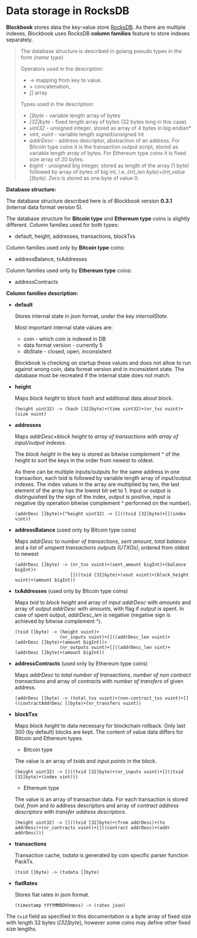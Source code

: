# Data storage in RocksDB

**Blockbook** stores data the key-value store [RocksDB](https://github.com/facebook/rocksdb/wiki). As there are multiple indexes, Blockbook uses RocksDB **column families** feature to store indexes separately.

>The database structure is described in golang pseudo types in the form *(name type)*. 
>
>Operators used in the description: 
>- *->* mapping from key to value. 
>- *\+* concatenation, 
>- *[]* array
>
>Types used in the description:
>- *[]byte* - variable length array of bytes
>- *[32]byte* - fixed length array of bytes (32 bytes long in this case)
>- *uint32* - unsigned integer, stored as array of 4 bytes in big endian*
>- *vint*, *vuint* - variable length signed/unsigned int
>- *addrDesc* - address descriptor, abstraction of an address.
For Bitcoin type coins it is the transaction output script, stored as variable length array of bytes. 
For Ethereum type coins it is fixed size array of 20 bytes.
>- *bigInt* - unsigned big integer, stored as length of the array (1 byte) followed by array of bytes of big int, i.e. *(int_len byte)+(int_value []byte)*. Zero is stored as one byte of value 0.

**Database structure:**

The database structure described here is of Blockbook version **0.3.1** (internal data format version 5). 

The database structure for **Bitcoin type** and **Ethereum type** coins is slightly different. Column families used for both types:
- default, height, addresses, transactions, blockTxs

Column families used only by **Bitcoin type** coins:
- addressBalance, txAddresses

Column families used only by **Ethereum type** coins:
- addressContracts

**Column families description:**

- **default**

  Stores internal state in json format, under the key *internalState*. 
  
  Most important internal state values are:
  - coin - which coin is indexed in DB
  - data format version - currently 5
  - dbState - closed, open, inconsistent
    
  Blockbook is checking on startup these values and does not allow to run against wrong coin, data format version and in inconsistent state. The database must be recreated if the internal state does not match.

- **height** 

    Maps *block height* to *block hash* and additional data about block.
    ```
    (height uint32) -> (hash [32]byte)+(time uint32)+(nr_txs vuint)+(size vuint)
    ```

- **addresses**

    Maps *addrDesc+block height* to *array of transactions with array of input/output indexes*.
    
    The *block height* in the key is stored as bitwise complement ^ of the height to sort the keys in the order from newest to oldest.
    
    As there can be multiple inputs/outputs for the same address in one transaction, each txid is followed by variable length array of input/output indexes.
    The index values in the array are multiplied by two, the last element of the array has the lowest bit set to 1.
    Input or output is distinguished by the sign of the index, output is positive, input is negative (by operation bitwise complement ^ performed on the number).   
    ```
    (addrDesc []byte)+(^height uint32) -> []((txid [32]byte)+[](index vint))
    ```

- **addressBalance** (used only by Bitcoin type coins)

    Maps *addrDesc* to *number of transactions*, *sent amount*, *total balance* and a list of *unspent transactions outputs (UTXOs)*, ordered from oldest to newest
    ```
    (addrDesc []byte) -> (nr_txs vuint)+(sent_amount bigInt)+(balance bigInt)+
                         []((txid [32]byte)+(vout vuint)+(block_height vuint)+(amount bigInt))
    ```

- **txAddresses** (used only by Bitcoin type coins)

    Maps *txid* to *block height* and array of *input addrDesc* with *amounts* and array of *output addrDesc* with *amounts*, with flag if output is spent. In case of spent output, *addrDesc_len* is negative (negative sign is achieved by bitwise complement ^).
    ```
    (txid []byte) -> (height vuint)+
                     (nr_inputs vuint)+[]((addrDesc_len vuint)+(addrDesc []byte)+(amount bigInt))+
                     (nr_outputs vuint)+[]((addrDesc_len vint)+(addrDesc []byte)+(amount bigInt))
    ```

- **addressContracts** (used only by Ethereum type coins)

    Maps *addrDesc* to *total number of transactions*, *number of non contract transactions* and array of *contracts* with *number of transfers* of given address.
    ```
    (addrDesc []byte) -> (total_txs vuint)+(non-contract_txs vuint)+[]((contractAddrDesc []byte)+(nr_transfers vuint))
    ```

- **blockTxs**

    Maps *block height* to data necessary for blockchain rollback. Only last 300 (by default) blocks are kept. 
    The content of value data differs for Bitcoin and Ethereum types.

    - Bitcoin type

    The value is an array of *txids* and *input points* in the block.
    ```
    (height uint32) -> []((txid [32]byte)+(nr_inputs vuint)+[]((txid [32]byte)+(index vint)))
    ```

    - Ethereum type
    
    The value is an array of transaction data. For each transaction is stored *txid*,
     *from* and *to* address descriptors and array of *contract address descriptors* with *transfer address descriptors*.
    ```
    (height uint32) -> []((txid [32]byte)+(from addrDesc)+(to addrDesc)+(nr_contracts vuint)+[]((contract addrDesc)+(addr addrDesc)))
    ```

- **transactions**

    Transaction cache, *txdata* is generated by coin specific parser function PackTx.
    ```
    (txid []byte) -> (txdata []byte)
    ```

- **fiatRates**

    Stores fiat rates in json format.
    ```
    (timestamp YYYYMMDDhhmmss) -> (rates json)
    ```


The `txid` field as specified in this documentation is a byte array of fixed size with length 32 bytes (*[32]byte*), however some coins may define other fixed size lengths.
